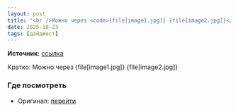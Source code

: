 ```yaml
---
layout: post
title: "<br />Можно через <code>{file[image1.jpg]} {file[image2.jpg]}</code>"
date: 2025-10-23
tags: [дайджест]
---
```


**Источник:** [ссылка](https://t.me/imstocker_chat_ru/12030)

Кратко: Можно через {file[image1.jpg]} {file[image2.jpg]}

### Где посмотреть
- Оригинал: [перейти]({link})
